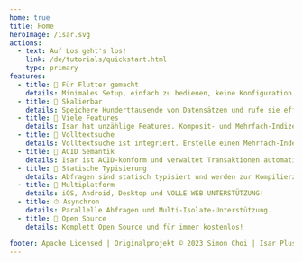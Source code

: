 ```yaml
---
home: true
title: Home
heroImage: /isar.svg
actions:
  - text: Auf Los geht's los!
    link: /de/tutorials/quickstart.html
    type: primary
features:
  - title: 💙 Für Flutter gemacht
    details: Minimales Setup, einfach zu bedienen, keine Konfiguration, kein Boilerplate. Mit ein paar Zeilen Code geht's los.
  - title: 🚀 Skalierbar
    details: Speichere Hunderttausende von Datensätzen und rufe sie effizient und asynchron ab.
  - title: 🍭 Viele Features
    details: Isar hat unzählige Features. Komposit- und Mehrfach-Indizes, Query-Modifikatoren, JSON und mehr.
  - title: 🔎 Volltextsuche
    details: Volltextsuche ist integriert. Erstelle einen Mehrfach-Index und suche nach Datensätzen.
  - title: 🧪 ACID Semantik
    details: Isar ist ACID-konform und verwaltet Transaktionen automatisch. Änderungen werden rückgängig gemacht, falls ein Fehler auftritt.
  - title: 💃 Statische Typisierung
    details: Abfragen sind statisch typisiert und werden zur Kompilierzeit überprüft. Laufzeitfehler sind ein Problem von gestern.
  - title: 📱 Multiplatform
    details: iOS, Android, Desktop und VOLLE WEB UNTERSTÜTZUNG!
  - title: ⏱ Asynchron
    details: Parallelle Abfragen und Multi-Isolate-Unterstützung.
  - title: 🦄 Open Source
    details: Komplett Open Source und für immer kostenlos!

footer: Apache Licensed | Originalprojekt © 2023 Simon Choi | Isar Plus © 2024-2025 Ahmet Aydın
---
```

